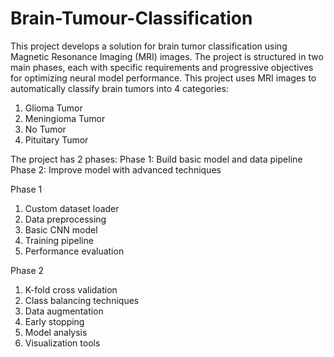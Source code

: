 # Brain-Tumour-Classification
This project develops a solution for brain tumor classification using Magnetic Resonance Imaging (MRI) images. The project is structured in two main phases, each with specific requirements and progressive objectives for optimizing neural model performance.
This project uses MRI images to automatically classify brain tumors into 4 categories:
1. Glioma Tumor
2. Meningioma Tumor
3. No Tumor
4. Pituitary Tumor

The project has 2 phases:
Phase 1: Build basic model and data pipeline
Phase 2: Improve model with advanced techniques

Phase 1
1. Custom dataset loader
2. Data preprocessing
3. Basic CNN model
4. Training pipeline
5. Performance evaluation

Phase 2
1. K-fold cross validation
2. Class balancing techniques
3. Data augmentation
4. Early stopping
5. Model analysis
6. Visualization tools
